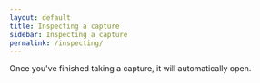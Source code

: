 ```yaml
---
layout: default
title: Inspecting a capture
sidebar: Inspecting a capture
permalink: /inspecting/
---
```



Once you've finished taking a capture, it will automatically open.
